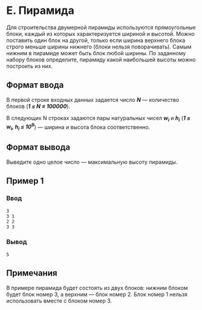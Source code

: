 # E. Пирамида

Для строительства двумерной пирамиды используются прямоугольные блоки, каждый из которых характеризуется шириной и
высотой.
Можно поставить один блок на другой, только если ширина верхнего блока строго меньше ширины нижнего (блоки нельзя
поворачивать). Самым нижним в пирамиде может быть блок любой ширины.
По заданному набору блоков определите, пирамиду какой наибольшей высоты можно построить из них.

## Формат ввода

В первой строке входных данных задается число **_N_** — количество блоков (**_1 ≤ N ≤ 100000_**).

В следующих N строках задаются пары натуральных чисел **_w<sub>i</sub>_** и **_h<sub>i</sub>_** (**_1 ≤ w<sub>i</sub>,
h<sub>i</sub> ≤ 10<sup>9</sup>_**) — ширина и высота блока соответственно.

## Формат вывода

Выведите одно целое число — максимальную высоту пирамиды.

## Пример 1

### Ввод

    3
    3 1
    2 2
    3 3

### Вывод

    5

## Примечания

В примере пирамида будет состоять из двух блоков: нижним блоком будет блок номер 3, а верхним — блок номер 2. Блок номер
1 нельзя использовать вместе с блоком номер 3.
